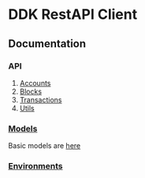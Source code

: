# DDK RestAPI Client

## Documentation

### API

1. [Accounts](docs/api/account.md)
1. [Blocks](docs/api/block.md)
2. [Transactions](docs/api/transaction.md)
3. [Utils](docs/api/util.md)

### [Models](docs/model.md)

Basic models are [here](https://github.com/AraiEzzra/DDKCORE/blob/master/docs/api/models.md)

### [Environments](docs/environment.md)
